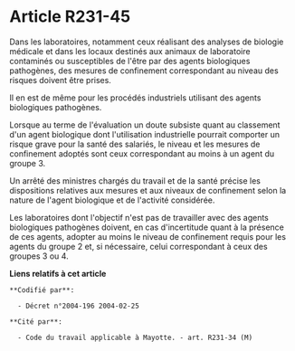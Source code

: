 # Article R231-45

Dans les laboratoires, notamment ceux réalisant des analyses de biologie médicale et dans les locaux destinés aux animaux de
laboratoire contaminés ou susceptibles de l'être par des agents biologiques pathogènes, des mesures de confinement
correspondant au niveau des risques doivent être prises.

Il en est de même pour les procédés industriels utilisant des agents biologiques pathogènes.

Lorsque au terme de l'évaluation un doute subsiste quant au classement d'un agent biologique dont l'utilisation industrielle
pourrait comporter un risque grave pour la santé des salariés, le niveau et les mesures de confinement adoptés sont ceux
correspondant au moins à un agent du groupe 3.

Un arrêté des ministres chargés du travail et de la santé précise les dispositions relatives aux mesures et aux niveaux de
confinement selon la nature de l'agent biologique et de l'activité considérée.

Les laboratoires dont l'objectif n'est pas de travailler avec des agents biologiques pathogènes doivent, en cas d'incertitude
quant à la présence de ces agents, adopter au moins le niveau de confinement requis pour les agents du groupe 2 et, si
nécessaire, celui correspondant à ceux des groupes 3 ou 4.

**Liens relatifs à cet article**

	**Codifié par**:

	  - Décret n°2004-196 2004-02-25

	**Cité par**:

	  - Code du travail applicable à Mayotte. - art. R231-34 (M)
